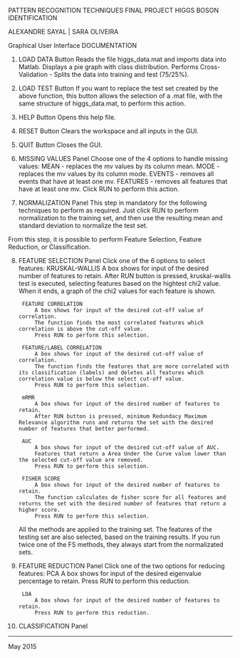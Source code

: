 PATTERN RECOGNITION TECHNIQUES
FINAL PROJECT
HIGGS BOSON IDENTIFICATION

ALEXANDRE SAYAL  |  SARA OLIVEIRA

Graphical User Interface DOCUMENTATION

1) LOAD DATA Button
	Reads the file higgs_data.mat and imports data into Matlab.
	Displays a pie graph with class distribution.
	Performs Cross-Validation - Splits the data into training and test (75/25%).

2) LOAD TEST Button
	If you want to replace the test set created by the above function, this button allows the selection of a .mat file, with the same structure of higgs_data.mat, to perform this action.

3) HELP Button
	Opens this help file.

4) RESET Button
	Clears the workspace and all inputs in the GUI.

5) QUIT Button
	Closes the GUI.

6) MISSING VALUES Panel
	Choose one of the 4 options to handle missing values:
		MEAN - replaces the mv values by its column mean.
		MODE - replaces the mv values by its column mode.
		EVENTS - removes all events that have at least one mv.
		FEATURES - removes all features that have at least one mv.
	Click RUN to perform this action.

7) NORMALIZATION Panel
	This step in mandatory for the following techniques to perform as required. Just click RUN to perform normalization to the training set, and then use the resulting mean and standard deviation to normalize the test set.

From this step, it is possible to perform Feature Selection, Feature Reduction, or Classification.

8) FEATURE SELECTION Panel
	Click one of the 6 options to select features:
		KRUSKAL-WALLIS
			A box shows for input of the desired number of features to retain.
			After RUN button is pressed, kruskal-wallis test is executed, selecting features based on the hightest chi2 value. When it ends, a graph of the chi2 values for each feature is shown.

		FEATURE CORRELATION
			A box shows for input of the desired cut-off value of correlation.
			The function finds the most correlated features which correlation is above the cut-off value.
			Press RUN to perform this selection.

		FEATURE/LABEL CORRELATION
			A box shows for input of the desired cut-off value of correlation.
			The function finds the features that are more correlated with its classification (labels) and deletes all features which correlation value is below the select cut-off value.
			Press RUN to perform this selection.

		mRMR
			A box shows for input of the desired number of features to retain.
			After RUN button is pressed, minimum Redundacy Maximum Relevance algorithm runs and returns the set with the desired number of features that better performed.

		AUC
			A box shows for input of the desired cut-off value of AUC.
			Features that return a Area Under the Curve value lower than the selected cut-off value are removed.
			Press RUN to perform this selection.

		FISHER SCORE
			A box shows for input of the desired number of features to retain.
			The function calculates de fisher score for all features and returns the set with the desired number of features that return a higher score.
			Press RUN to perform this selection.

	All the methods are applied to the training set. The features of the testing set are also selected, based on the training results.
	If you run twice one of the FS methods, they always start from the normalizated sets.

9) FEATURE REDUCTION Panel
	Click one of the two options for reducing features:
		PCA
			A box shows for input of the desired eigenvalue percentage to retain.
			Press RUN to perform this reduction.

		LDA
			A box shows for input of the desired number of features to retain.
			Press RUN to perform this reduction.

10) CLASSIFICATION Panel






----------------------
May 2015
